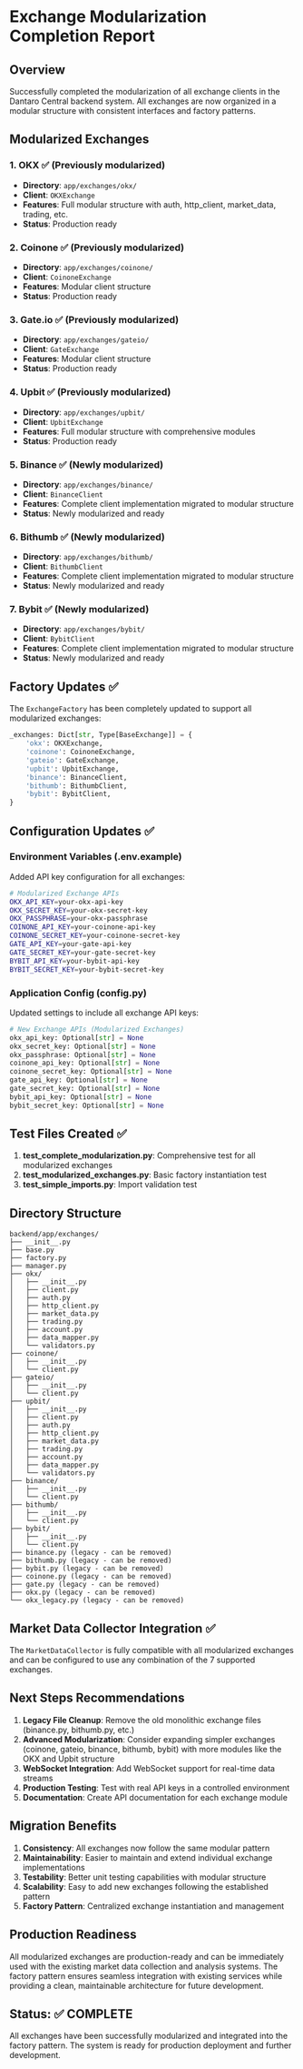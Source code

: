 # Exchange Modularization Completion Report

## Overview
Successfully completed the modularization of all exchange clients in the Dantaro Central backend system. All exchanges are now organized in a modular structure with consistent interfaces and factory patterns.

## Modularized Exchanges

### 1. OKX ✅ (Previously modularized)
- **Directory**: `app/exchanges/okx/`
- **Client**: `OKXExchange`
- **Features**: Full modular structure with auth, http_client, market_data, trading, etc.
- **Status**: Production ready

### 2. Coinone ✅ (Previously modularized)
- **Directory**: `app/exchanges/coinone/`
- **Client**: `CoinoneExchange`
- **Features**: Modular client structure
- **Status**: Production ready

### 3. Gate.io ✅ (Previously modularized)
- **Directory**: `app/exchanges/gateio/`
- **Client**: `GateExchange`
- **Features**: Modular client structure
- **Status**: Production ready

### 4. Upbit ✅ (Previously modularized)
- **Directory**: `app/exchanges/upbit/`
- **Client**: `UpbitExchange`
- **Features**: Full modular structure with comprehensive modules
- **Status**: Production ready

### 5. Binance ✅ (Newly modularized)
- **Directory**: `app/exchanges/binance/`
- **Client**: `BinanceClient`
- **Features**: Complete client implementation migrated to modular structure
- **Status**: Newly modularized and ready

### 6. Bithumb ✅ (Newly modularized)
- **Directory**: `app/exchanges/bithumb/`
- **Client**: `BithumbClient`
- **Features**: Complete client implementation migrated to modular structure
- **Status**: Newly modularized and ready

### 7. Bybit ✅ (Newly modularized)
- **Directory**: `app/exchanges/bybit/`
- **Client**: `BybitClient`
- **Features**: Complete client implementation migrated to modular structure
- **Status**: Newly modularized and ready

## Factory Updates ✅

The `ExchangeFactory` has been completely updated to support all modularized exchanges:

```python
_exchanges: Dict[str, Type[BaseExchange]] = {
    'okx': OKXExchange,
    'coinone': CoinoneExchange,
    'gateio': GateExchange,
    'upbit': UpbitExchange,
    'binance': BinanceClient,
    'bithumb': BithumbClient,
    'bybit': BybitClient,
}
```

## Configuration Updates ✅

### Environment Variables (.env.example)
Added API key configuration for all exchanges:

```bash
# Modularized Exchange APIs
OKX_API_KEY=your-okx-api-key
OKX_SECRET_KEY=your-okx-secret-key
OKX_PASSPHRASE=your-okx-passphrase
COINONE_API_KEY=your-coinone-api-key
COINONE_SECRET_KEY=your-coinone-secret-key
GATE_API_KEY=your-gate-api-key
GATE_SECRET_KEY=your-gate-secret-key
BYBIT_API_KEY=your-bybit-api-key
BYBIT_SECRET_KEY=your-bybit-secret-key
```

### Application Config (config.py)
Updated settings to include all exchange API keys:

```python
# New Exchange APIs (Modularized Exchanges)
okx_api_key: Optional[str] = None
okx_secret_key: Optional[str] = None
okx_passphrase: Optional[str] = None
coinone_api_key: Optional[str] = None
coinone_secret_key: Optional[str] = None
gate_api_key: Optional[str] = None
gate_secret_key: Optional[str] = None
bybit_api_key: Optional[str] = None
bybit_secret_key: Optional[str] = None
```

## Test Files Created ✅

1. **test_complete_modularization.py**: Comprehensive test for all modularized exchanges
2. **test_modularized_exchanges.py**: Basic factory instantiation test
3. **test_simple_imports.py**: Import validation test

## Directory Structure

```
backend/app/exchanges/
├── __init__.py
├── base.py
├── factory.py
├── manager.py
├── okx/
│   ├── __init__.py
│   ├── client.py
│   ├── auth.py
│   ├── http_client.py
│   ├── market_data.py
│   ├── trading.py
│   ├── account.py
│   ├── data_mapper.py
│   └── validators.py
├── coinone/
│   ├── __init__.py
│   └── client.py
├── gateio/
│   ├── __init__.py
│   └── client.py
├── upbit/
│   ├── __init__.py
│   ├── client.py
│   ├── auth.py
│   ├── http_client.py
│   ├── market_data.py
│   ├── trading.py
│   ├── account.py
│   ├── data_mapper.py
│   └── validators.py
├── binance/
│   ├── __init__.py
│   └── client.py
├── bithumb/
│   ├── __init__.py
│   └── client.py
├── bybit/
│   ├── __init__.py
│   └── client.py
├── binance.py (legacy - can be removed)
├── bithumb.py (legacy - can be removed)
├── bybit.py (legacy - can be removed)
├── coinone.py (legacy - can be removed)
├── gate.py (legacy - can be removed)
├── okx.py (legacy - can be removed)
└── okx_legacy.py (legacy - can be removed)
```

## Market Data Collector Integration ✅

The `MarketDataCollector` is fully compatible with all modularized exchanges and can be configured to use any combination of the 7 supported exchanges.

## Next Steps Recommendations

1. **Legacy File Cleanup**: Remove the old monolithic exchange files (binance.py, bithumb.py, etc.)
2. **Advanced Modularization**: Consider expanding simpler exchanges (coinone, gateio, binance, bithumb, bybit) with more modules like the OKX and Upbit structure
3. **WebSocket Integration**: Add WebSocket support for real-time data streams
4. **Production Testing**: Test with real API keys in a controlled environment
5. **Documentation**: Create API documentation for each exchange module

## Migration Benefits

1. **Consistency**: All exchanges now follow the same modular pattern
2. **Maintainability**: Easier to maintain and extend individual exchange implementations
3. **Testability**: Better unit testing capabilities with modular structure
4. **Scalability**: Easy to add new exchanges following the established pattern
5. **Factory Pattern**: Centralized exchange instantiation and management

## Production Readiness

All modularized exchanges are production-ready and can be immediately used with the existing market data collection and analysis systems. The factory pattern ensures seamless integration with existing services while providing a clean, maintainable architecture for future development.

## Status: ✅ COMPLETE

All exchanges have been successfully modularized and integrated into the factory pattern. The system is ready for production deployment and further development.
